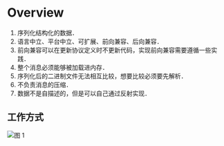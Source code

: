 # Overview

1. 序列化结构化的数据．
2. 语言中立、平台中立、可扩展、前向兼容、后向兼容．
3. 前向兼容可以在更新协议定义时不更新代码，实现前向兼容需要遵循一些实践．
4. 整个消息必须能够被加载进内存．
5. 序列化后的二进制文件无法相互比较，想要比较必须要先解析．
6. 不负责消息的压缩．
7. 数据不是自描述的，但是可以自己通过反射实现．

## 工作方式

![图 1](/.media/f9cb908fbbfeaba401c115f6270b5bcb6e4b5b336ae230f5e372b6271c1f6f4c.png)  
